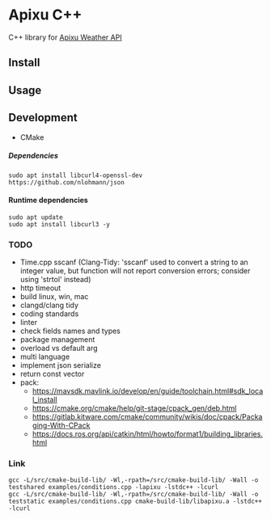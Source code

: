 # Apixu C++

C++ library for [Apixu Weather API](https://www.apixu.com/api.aspx)

## Install

## Usage

## Development
* CMake

##### Dependencies
```
sudo apt install libcurl4-openssl-dev
https://github.com/nlohmann/json
```

#### Runtime dependencies
```
sudo apt update
sudo apt install libcurl3 -y
```

### TODO
- Time.cpp sscanf (Clang-Tidy: 'sscanf' used to convert a string to an integer value, but function will not report conversion errors; consider using 'strtol' instead)
- http timeout
- build linux, win, mac
- clangd/clang tidy
- coding standards
- linter
- check fields names and types
- package management
- overload vs default arg
- multi language
- implement json serialize
- return const vector
- pack:
    - https://mavsdk.mavlink.io/develop/en/guide/toolchain.html#sdk_local_install
    - https://cmake.org/cmake/help/git-stage/cpack_gen/deb.html
    - https://gitlab.kitware.com/cmake/community/wikis/doc/cpack/Packaging-With-CPack
    - https://docs.ros.org/api/catkin/html/howto/format1/building_libraries.html

### Link
```
gcc -L/src/cmake-build-lib/ -Wl,-rpath=/src/cmake-build-lib/ -Wall -o testshared examples/conditions.cpp -lapixu -lstdc++ -lcurl
gcc -L/src/cmake-build-lib/ -Wl,-rpath=/src/cmake-build-lib/ -Wall -o teststatic examples/conditions.cpp cmake-build-lib/libapixu.a -lstdc++ -lcurl
```

